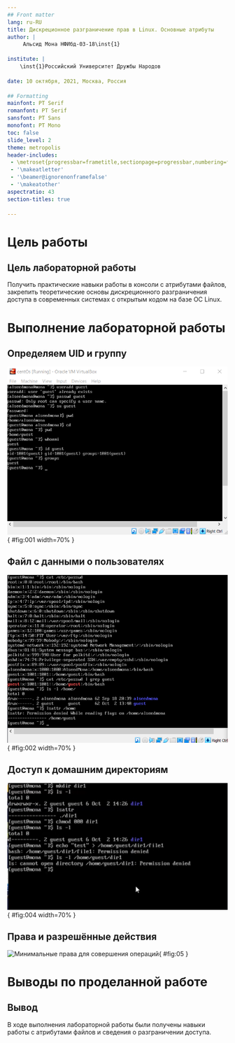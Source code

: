 ```yaml
---
## Front matter
lang: ru-RU
title: Дискреционное разграничение прав в Linux. Основные атрибуты
author: |
	 Альсид Мона НФИбд-03-18\inst{1}

institute: |
	\inst{1}Российский Университет Дружбы Народов

date: 10 октября, 2021, Москва, Россия

## Formatting
mainfont: PT Serif
romanfont: PT Serif
sansfont: PT Sans
monofont: PT Mono
toc: false
slide_level: 2
theme: metropolis
header-includes: 
 - \metroset{progressbar=frametitle,sectionpage=progressbar,numbering=fraction}
 - '\makeatletter'
 - '\beamer@ignorenonframefalse'
 - '\makeatother'
aspectratio: 43
section-titles: true

---
```


# Цель работы

## Цель лабораторной работы

Получить практические навыки работы в консоли с атрибутами файлов, закрепить теоретические основы дискреционного разграничения доступа в современных системах с открытым кодом на базе ОС Linux.

# Выполнение лабораторной работы

## Определяем UID и группу

![Информация о пользователе guest](image/01.png){ #fig:001 width=70% }

## Файл с данными о пользователях

![Сожержимое файла /etc/passwd&Расширенные атрибуты](image/02.png){ #fig:002 width=70% }

## Доступ к домашним директориям

![Снятие атрибутов с директории](image/03.png){ #fig:004 width=70% }

## Права и разрешённые действия

![Минимальные права для совершения операций](04.png){ #fig:05 }

# Выводы по проделанной работе

## Вывод

В ходе выполнения лабораторной работы были получены навыки работы с атрибутами файлов и сведения о разграничении доступа.